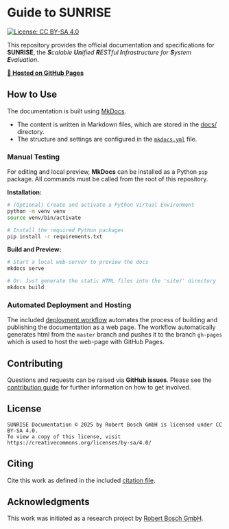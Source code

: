 # Guide to SUNRISE
[![License: CC BY-SA 4.0](https://img.shields.io/badge/License-CC_BY--SA_4.0-lightgrey.svg)](https://creativecommons.org/licenses/by-sa/4.0/)

This repository provides the official documentation and specifications for **SUNRISE**, the _**S**calable **Un**ified **R**ESTful **I**nfrastructure for **S**ystem **E**valuation_.

[**:link: Hosted on GitHub Pages**](https://boschresearch.github.io/sunrise.documentation/)


## How to Use
The documentation is built using [MkDocs](https://www.mkdocs.org).
- The content is written in Markdown files, which are stored in the [docs/](docs/) directory.
- The structure and settings are configured in the [`mkdocs.yml`](mkdocs.yml) file.

### Manual Testing
For editing and local preview, **MkDocs** can be installed as a Python `pip` package.
All commands must be called from the root of this repository.

**Installation:**
```sh
# (Optional) Create and activate a Python Virtual Environment
python -m venv venv
source venv/bin/activate

# Install the required Python packages
pip install -r requirements.txt
```

**Build and Preview:**
```sh
# Start a local web-server to preview the docs
mkdocs serve

# Or: Just generate the static HTML files into the 'site/' directory
mkdocs build
```

### Automated Deployment and Hosting
The included [deployment workflow](.github/workflows/deploy.yml) automates the process of building and publishing the documentation as a web page.
The workflow automatically generates html from the `master` branch and pushes it to the branch `gh-pages` which is used to host the web-page with GitHub Pages.


## Contributing
Questions and requests can be raised via **GitHub issues**.
Please see the [contribution guide](CONTRIBUTING.md) for further information on how to get involved.


## License
```
SUNRISE Documentation © 2025 by Robert Bosch GmbH is licensed under CC BY-SA 4.0.
To view a copy of this license, visit https://creativecommons.org/licenses/by-sa/4.0/
```


## Citing
Cite this work as defined in the included [citation file](CITATION.cff).


## Acknowledgments
This work was initiated as a research project by [Robert Bosch GmbH](https://www.bosch.com/research/).
